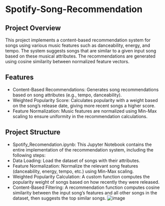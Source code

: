 # Spotify-Song-Recommendation

## Project Overview

This project implements a content-based recommendation system for songs using various music features such as danceability, energy, and tempo. The system suggests songs that are similar to a given input song based on these musical attributes. The recommendations are generated using cosine similarity between normalized feature vectors.

## Features
- Content-Based Recommendations: Generates song recommendations based on song attributes (e.g., tempo, danceability).
- Weighted Popularity Score: Calculates popularity with a weight based on the song’s release date, giving more recent songs a higher score.
- Feature Normalization: Music features are normalized using Min-Max scaling to ensure uniformity in the recommendation calculations.

## Project Structure
- Spotify_Recomendation.ipynb: This Jupyter Notebook contains the entire implementation of the recommendation system, including the following steps:
- Data Loading: Load the dataset of songs with their attributes.
- Feature Normalization: Normalize the relevant song features (danceability, energy, tempo, etc.) using Min-Max scaling.
- Weighted Popularity Calculation: A custom function computes the popularity weight of songs based on how recently they were released.
- Content-Based Filtering: A recommendation function computes cosine similarity between the input song’s features and all other songs in the dataset, then suggests the top similar songs.
![image](https://github.com/user-attachments/assets/541b6086-ceea-4b03-a59b-18375eab42b4)
